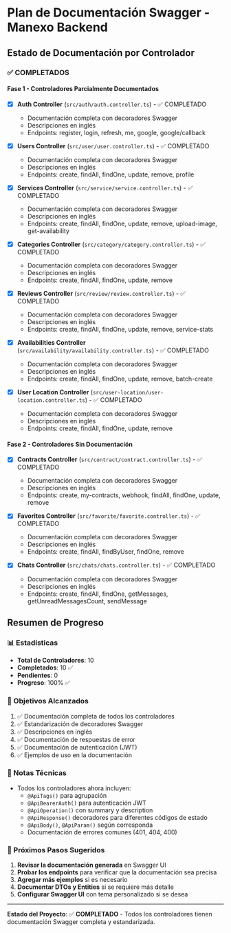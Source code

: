 # Plan de Documentación Swagger - Manexo Backend

## Estado de Documentación por Controlador

### ✅ COMPLETADOS

#### Fase 1 - Controladores Parcialmente Documentados
- [x] **Auth Controller** (`src/auth/auth.controller.ts`) - ✅ COMPLETADO
  - Documentación completa con decoradores Swagger
  - Descripciones en inglés
  - Endpoints: register, login, refresh, me, google, google/callback

- [x] **Users Controller** (`src/user/user.controller.ts`) - ✅ COMPLETADO
  - Documentación completa con decoradores Swagger
  - Descripciones en inglés
  - Endpoints: create, findAll, findOne, update, remove, profile

- [x] **Services Controller** (`src/service/service.controller.ts`) - ✅ COMPLETADO
  - Documentación completa con decoradores Swagger
  - Descripciones en inglés
  - Endpoints: create, findAll, findOne, update, remove, upload-image, get-availability

- [x] **Categories Controller** (`src/category/category.controller.ts`) - ✅ COMPLETADO
  - Documentación completa con decoradores Swagger
  - Descripciones en inglés
  - Endpoints: create, findAll, findOne, update, remove

- [x] **Reviews Controller** (`src/review/review.controller.ts`) - ✅ COMPLETADO
  - Documentación completa con decoradores Swagger
  - Descripciones en inglés
  - Endpoints: create, findAll, findOne, update, remove, service-stats

- [x] **Availabilities Controller** (`src/availability/availability.controller.ts`) - ✅ COMPLETADO
  - Documentación completa con decoradores Swagger
  - Descripciones en inglés
  - Endpoints: create, findAll, findOne, update, remove, batch-create

- [x] **User Location Controller** (`src/user-location/user-location.controller.ts`) - ✅ COMPLETADO
  - Documentación completa con decoradores Swagger
  - Descripciones en inglés
  - Endpoints: create, findAll, findOne, update, remove

#### Fase 2 - Controladores Sin Documentación
- [x] **Contracts Controller** (`src/contract/contract.controller.ts`) - ✅ COMPLETADO
  - Documentación completa con decoradores Swagger
  - Descripciones en inglés
  - Endpoints: create, my-contracts, webhook, findAll, findOne, update, remove

- [x] **Favorites Controller** (`src/favorite/favorite.controller.ts`) - ✅ COMPLETADO
  - Documentación completa con decoradores Swagger
  - Descripciones en inglés
  - Endpoints: create, findAll, findByUser, findOne, remove

- [x] **Chats Controller** (`src/chats/chats.controller.ts`) - ✅ COMPLETADO
  - Documentación completa con decoradores Swagger
  - Descripciones en inglés
  - Endpoints: create, findAll, findOne, getMessages, getUnreadMessagesCount, sendMessage

## Resumen de Progreso

### 📊 Estadísticas
- **Total de Controladores**: 10
- **Completados**: 10 ✅
- **Pendientes**: 0
- **Progreso**: 100% ✅

### 🎯 Objetivos Alcanzados
1. ✅ Documentación completa de todos los controladores
2. ✅ Estandarización de decoradores Swagger
3. ✅ Descripciones en inglés
4. ✅ Documentación de respuestas de error
5. ✅ Documentación de autenticación (JWT)
6. ✅ Ejemplos de uso en la documentación

### 📝 Notas Técnicas
- Todos los controladores ahora incluyen:
  - `@ApiTags()` para agrupación
  - `@ApiBearerAuth()` para autenticación JWT
  - `@ApiOperation()` con summary y description
  - `@ApiResponse()` decoradores para diferentes códigos de estado
  - `@ApiBody()`, `@ApiParam()` según corresponda
  - Documentación de errores comunes (401, 404, 400)

### 🚀 Próximos Pasos Sugeridos
1. **Revisar la documentación generada** en Swagger UI
2. **Probar los endpoints** para verificar que la documentación sea precisa
3. **Agregar más ejemplos** si es necesario
4. **Documentar DTOs y Entities** si se requiere más detalle
5. **Configurar Swagger UI** con tema personalizado si se desea

---

**Estado del Proyecto**: ✅ **COMPLETADO** - Todos los controladores tienen documentación Swagger completa y estandarizada. 
